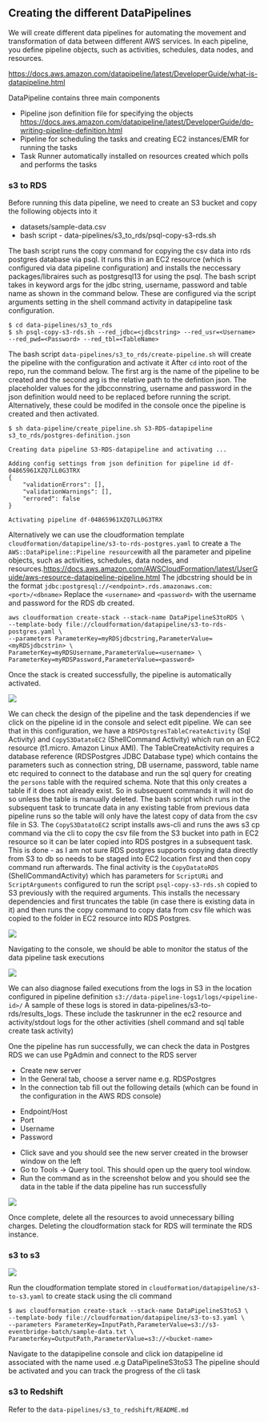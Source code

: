 ## Creating the different DataPipelines

We will create different data pipelines for automating the movement and transformation of data between 
different AWS services.  In each pipeline, you define pipeline objects, such as activities, schedules, 
data nodes, and resources.

https://docs.aws.amazon.com/datapipeline/latest/DeveloperGuide/what-is-datapipeline.html

DataPipeline contains three main components 

* Pipeline json definition file for specifying the objects https://docs.aws.amazon.com/datapipeline/latest/DeveloperGuide/dp-writing-pipeline-definition.html
* Pipeline for scheduling the tasks and creating EC2 instances/EMR for running the tasks
* Task Runner automatically installed on resources created which polls and performs the tasks


### s3 to RDS

Before running this data pipeline, we need to create an S3 bucket and copy the following objects into it 

* datasets/sample-data.csv 
* bash script - data-pipelines/s3_to_rds/psql-copy-s3-rds.sh

The bash script runs the copy command for copying the csv data into rds postgres database via psql. It runs this 
in an EC2 resource (which is configured via data pipeline configuration) and installs the neccessary packages/libraires 
such as postgresql13 for using the psql. The bash script takes in keyword args 
for the jdbc string, username, password and table name as shown in the command below. These are configured via the 
script arguments setting in the shell command activity in datapipeline task configuration.

```
$ cd data-pipelines/s3_to_rds
$ sh psql-copy-s3-rds.sh --red_jdbc=<jdbcstring> --red_usr=<Username> --red_pwd=<Password> --red_tbl=<TableName>
```

The bash script  `data-pipelines/s3_to_rds/create-pipeline.sh`  will create the pipeline with the configuration and activate it
After `cd` into root of the repo, run the command below. The first arg is the name of the pipeline to be created and 
the second arg is the relative path to the defintion json. The placeholder values for the jdbcconnstring, username and password in the 
json definition would need to be replaced before running the script. Alternatively, these could be modifed in the console 
once the pipeline is created and then activated.

```
$ sh data-pipeline/create_pipeline.sh S3-RDS-datapipeline s3_to_rds/postgres-definition.json

Creating data pipeline S3-RDS-datapipeline and activating ...

Adding config settings from json definition for pipeline id df-04865961XZQ7LL0G3TRX
{
    "validationErrors": [],
    "validationWarnings": [],
    "errored": false
}

Activating pipeline df-04865961XZQ7LL0G3TRX
```

Alternatively we can use the cloudformation template `cloudformation/datapipeline/s3-to-rds-postgres.yaml`  to create a 
`The AWS::DataPipeline::Pipeline resource`with all the parameter and pipeline objects, such as activities, schedules, 
data nodes, and resources.https://docs.aws.amazon.com/AWSCloudFormation/latest/UserGuide/aws-resource-datapipeline-pipeline.html
The jdbcstring should be in the format `jdbc:postgresql://<endpoint>.rds.amazonaws.com:<port>/<dbname>`
Replace the `<username>` and `<password>` with the username and password for the RDS db created.

```
aws cloudformation create-stack --stack-name DataPipelineS3toRDS \
--template-body file://cloudformation/datapipeline/s3-to-rds-postgres.yaml \
--parameters ParameterKey=myRDSjdbcstring,ParameterValue=<myRDSjdbcstrin> \
ParameterKey=myRDSUsername,ParameterValue=<username> \ 
ParameterKey=myRDSPassword,ParameterValue=<password>

```
Once the stack is created successfully, the pipeline is automatically activated.

<img src=https://github.com/ryankarlos/aws_etl/blob/master/screenshots/DataPipeline_s3tords_Cftemplate.png></img>

We can check the design of the pipeline and the task dependencies if we click on the pipeline id in the console and select
edit pipeline. We can see that in this configuration, we have a `RDSPOstgresTableCreateActivity` (Sql Activity) and 
`CopyS3DatatoEC2` (ShellCommand Activity) which run on an EC2 resource (t1.micro. Amazon Linux AMI). The TableCreateActivity
requires a database reference (RDSPostgres JDBC Database type) which contains the parameters such as connection string, 
DB username, password, table name etc required to connect to the database and run the sql query for creating the `persons`
table with the required schema. Note that this only creates a table if it does not already exist. So in subsequent commands
it will not do so unless the table is manually deleted. The bash script which runs in the subsequent task to truncate 
data in any existing table from previous data pipeline runs so the table will only have the latest copy of 
data from the csv file in S3.
The `CopyS3DatatoEC2` script installs aws-cli and runs the aws s3 cp command via the cli 
to copy the csv file from the S3 bucket into path in EC2 resource so it can be later copied into RDS postgres in a subsequent 
task. This is done - as I am not sure RDS postgres supports copying data directly from S3 to db so needs to be staged into
EC2 location first and then copy command run afterwards.
The final activity is the `CopyDatatoRDS` (ShellCommandActivity) which has parameters for `ScriptURi` and `ScriptArguments` 
configured to run the script `psql-copy-s3-rds.sh` copied to S3 previously with the required arguments. 
This installs the necessary dependencies and first truncates the table (in case there is existing data in it) and then 
runs the copy command to copy data from csv file which was copied to the folder in EC2 resource into RDS Postgres.

<img src=https://github.com/ryankarlos/aws_etl/blob/master/screenshots/datapipeline-s3-rds.png></img>

Navigating to the console, we should be able to monitor the status of the data pipeline task executions 

<img src=https://github.com/ryankarlos/aws_etl/blob/master/screenshots/s3-rds-component-status.png></img>

We can also diagnose  failed executions from the logs in S3 in the location configured in pipeline definition `s3://data-pipeline-logs1/logs/<pipeline-id>/`
A sample of these logs is stored in data-pipelines/s3-to-rds/results_logs. These include the taskrunner in the ec2 resource and 
activity/stdout logs for the other activities (shell command and sql table create task activity)

One the pipeline has run successfully, we can  check the data in Postgres RDS we can use PgAdmin and connect to the RDS server

* Create new server 
* In the General tab, choose a  server name e.g. RDSPostgres
* In the connection tab fill out the following details (which can be found in the configuration in the AWS RDS console)
- Endpoint/Host 
- Port 
- Username
- Password
* Click save and you should see the new server created in the browser window on the left
* Go to Tools -> Query tool. This should open up the query tool window. 
* Run the command as in the screenshot below and you should see the data in the table if the data pipeline has run successfully

<img src=https://github.com/ryankarlos/aws_etl/blob/master/screenshots/RDSPostgresDataQuery.png></img>

Once complete, delete all the resources to avoid unnecessary billing charges. Deleting the cloudformation stack for RDS 
will terminate the RDS instance. 

### s3 to s3

<img src=https://github.com/ryankarlos/aws_etl/blob/master/screenshots/dp-s3-to-s3-tasks.png></img>

Run the cloudformation template stored in `cloudformation/datapipeline/s3-to-s3.yaml` 
to create stack using the cli command 

```
$ aws cloudformation create-stack --stack-name DataPipelineS3toS3 \
--template-body file://cloudformation/datapipeline/s3-to-s3.yaml \
--parameters ParameterKey=InputPath,ParameterValue=s3://s3-eventbridge-batch/sample-data.txt \
ParameterKey=OutputPath,ParameterValue=s3://<bucket-name>

```

Navigate to the datapipeline console and click ion datapipeline id associated with the name used .e.g DataPipelineS3toS3
The pipeline should be activated and you can track the progress of the cli task 


### s3 to Redshift

Refer to the `data-pipelines/s3_to_redshift/README.md`
